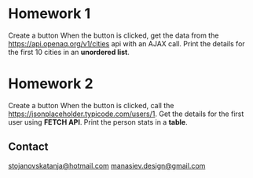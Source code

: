 # Homework 1
Create a button
When the button is clicked, get the data from the https://api.openaq.org/v1/cities api with an AJAX call.
Print the details for the first 10 cities in an **unordered list**. 

# Homework 2
Create a button
When the button is clicked, call the https://jsonplaceholder.typicode.com/users/1. 
Get the details for the first user using **FETCH API**.
Print the person stats in a **table**.


## Contact
stojanovskatanja@hotmail.com
manasiev.design@gmail.com

